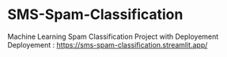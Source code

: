 # SMS-Spam-Classification
Machine Learning Spam Classification Project with Deployement
Deployement : https://sms-spam-classification.streamlit.app/
